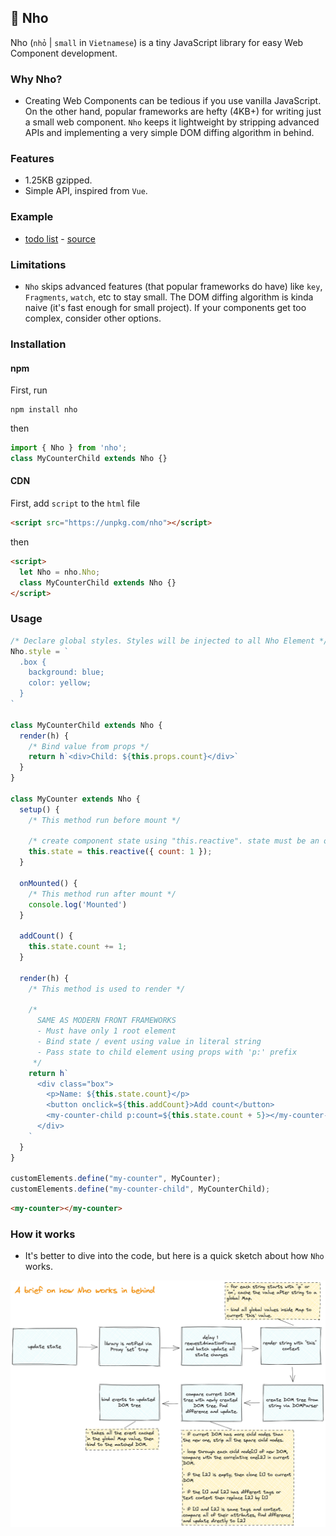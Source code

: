 ## 📌 Nho

Nho (`nhỏ` | `small` in `Vietnamese`) is a tiny JavaScript library for easy Web Component development.

### Why Nho?

- Creating Web Components can be tedious if you use vanilla JavaScript. On the other hand, popular frameworks are hefty
(4KB+) for writing just a small web component. `Nho` keeps it lightweight by stripping advanced APIs
and implementing a very simple DOM diffing algorithm in behind.

### Features

- 1.25KB gzipped.
- Simple API, inspired from `Vue`.


### Example
- [todo list](https://nho-example.netlify.app/) - [source](./example)

### Limitations

- `Nho` skips advanced features (that popular frameworks do have) like `key`, `Fragments`, `watch`, etc to stay small.
The DOM diffing algorithm is kinda naive (it's fast enough for small project).
If your components get too complex, consider other options.

### Installation

#### npm
First, run

```
npm install nho
```

then
```js
import { Nho } from 'nho';
class MyCounterChild extends Nho {}
```


#### CDN
First, add `script` to the `html` file
```html
<script src="https://unpkg.com/nho"></script>
```

then

```html
<script>
  let Nho = nho.Nho;
  class MyCounterChild extends Nho {}
</script>
```

### Usage

```js
/* Declare global styles. Styles will be injected to all Nho Element */
Nho.style = `
  .box {
    background: blue;
    color: yellow;
  }
`

class MyCounterChild extends Nho {
  render(h) {
    /* Bind value from props */
    return h`<div>Child: ${this.props.count}</div>`
  }
}

class MyCounter extends Nho {
  setup() {
    /* This method run before mount */
    
    /* create component state using "this.reactive". state must be an object */
    this.state = this.reactive({ count: 1 });      
  }
  
  onMounted() {
    /* This method run after mount */
    console.log('Mounted')
  }
  
  addCount() {
    this.state.count += 1;
  }
  
  render(h) {
    /* This method is used to render */
    
    /*
      SAME AS MODERN FRONT FRAMEWORKS
      - Must have only 1 root element
      - Bind state / event using value in literal string
      - Pass state to child element using props with 'p:' prefix
     */
    return h`
      <div class="box">
        <p>Name: ${this.state.count}</p>
        <button onclick=${this.addCount}>Add count</button>
        <my-counter-child p:count=${this.state.count + 5}></my-counter-child>
      </div>
    `
  }
}

customElements.define("my-counter", MyCounter);
customElements.define("my-counter-child", MyCounterChild);
```

```html
<my-counter></my-counter>
```

### How it works

- It's better to dive into the code, but here is a quick sketch about how `Nho` works.

![How Nho works](./hiw.png)

